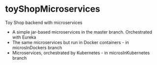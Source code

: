 # toyShopMicroservices
Toy Shop backend with microservices

* A simple jar-based microservices in the master branch. Orchestrated with Eureka 
* The same microservices but run in Docker containers - in microsInDockers branch
* Microservices, orchestrated by Kubernetes - in microsInKubernetes branch
